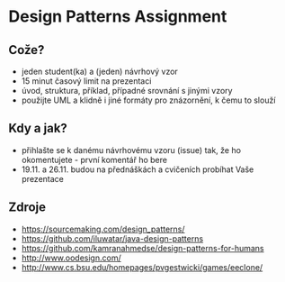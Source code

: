 # Design Patterns Assignment
## Cože?
- jeden student(ka) a (jeden) návrhový vzor
- 15 minut časový limit na prezentaci
- úvod, struktura, příklad, případné srovnání s jinými vzory
- použijte UML a klidně i jiné formáty pro znázornění, k čemu to slouží

## Kdy a jak?
- přihlašte se k danému návrhovému vzoru (issue) tak, že ho okomentujete - první komentář ho bere
- 19.11. a 26.11. budou na přednáškách a cvičeních probíhat Vaše prezentace

## Zdroje
- https://sourcemaking.com/design_patterns/
- https://github.com/iluwatar/java-design-patterns
- https://github.com/kamranahmedse/design-patterns-for-humans
- http://www.oodesign.com/
- http://www.cs.bsu.edu/homepages/pvgestwicki/games/eeclone/
